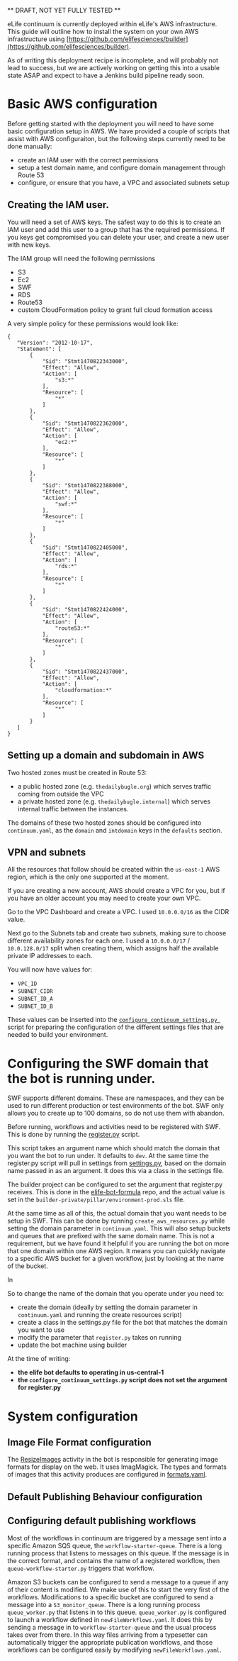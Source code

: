 ** DRAFT, NOT YET FULLY TESTED **

eLife continuum is currently deployed within eLife's AWS infrastructure. This guide will outline how to install the system on your own AWS infrastructure using  [https://github.com/elifesciences/builder](https://github.com/elifesciences/builder).

As of writing this deployment recipe is incomplete, and will probably not lead to success, but we are actively working on getting this into a usable state ASAP and expect to have a Jenkins build pipeline ready soon.

# Basic AWS configuration

Before getting started with the deployment you will need to have some basic configuration setup in AWS. We have provided a couple of scripts that assist with AWS configuraiton, but the following steps currently need to be done manually:

* create an IAM user with the correct permissions  
* setup a test domain name, and configure domain management through Route 53   
* configure, or ensure that you have, a VPC and associated subnets setup  

## Creating the IAM user.

You will need a set of AWS keys. The safest way to do this is to create an IAM user and add this user to a group that has the required permissions. If you keys get compromised you can delete your user, and create a new user with new keys.

The IAM group will need the following permissions

* S3
* Ec2
* SWF
* RDS
* Route53
* custom CloudFormation policy to grant full cloud formation access

A very simple policy for these permissions would look like:
```
{
   "Version": "2012-10-17",
   "Statement": [
       {
           "Sid": "Stmt1470822343000",
           "Effect": "Allow",
           "Action": [
               "s3:*"
           ],
           "Resource": [
               "*"
           ]
       },
       {
           "Sid": "Stmt1470822362000",
           "Effect": "Allow",
           "Action": [
               "ec2:*"
           ],
           "Resource": [
               "*"
           ]
       },
       {
           "Sid": "Stmt1470822388000",
           "Effect": "Allow",
           "Action": [
               "swf:*"
           ],
           "Resource": [
               "*"
           ]
       },
       {
           "Sid": "Stmt1470822405000",
           "Effect": "Allow",
           "Action": [
               "rds:*"
           ],
           "Resource": [
               "*"
           ]
       },
       {
           "Sid": "Stmt1470822424000",
           "Effect": "Allow",
           "Action": [
               "route53:*"
           ],
           "Resource": [
               "*"
           ]
       },
       {
           "Sid": "Stmt1470822437000",
           "Effect": "Allow",
           "Action": [
               "cloudformation:*"
           ],
           "Resource": [
               "*"
           ]
       }
   ]
}
```

## Setting up a domain and subdomain in AWS

Two hosted zones must be created in Route 53:

- a public hosted zone (e.g. `thedailybugle.org`) which serves traffic coming from outside the VPC
- a private hosted zone (e.g. `thedailybugle.internal`) which serves internal traffic between the instances.

The domains of these two hosted zones should be configured into `continuum.yaml`, as the `domain` and `intdomain` keys in the `defaults` section.

## VPN and subnets

All the resources that follow should be created within the `us-east-1` AWS region, which is the only one supported at the moment.

If you are creating a new account, AWS should create a VPC for you, but if you have an older account you may need to create your own VPC.

Go to the VPC Dashboard and create a VPC. I used `10.0.0.0/16` as the CIDR value.

Next go to the Subnets tab and create two subnets, making sure to choose different availability zones for each one. I used a `10.0.0.0/17` / `10.0.128.0/17` split when creating them, which assigns half the available private IP addresses to each.

You will now have values for:

* `VPC_ID`
* `SUBNET_CIDR`
* `SUBNET_ID_A`
* `SUBNET_ID_B`

These values can be inserted into the [`configure_continuum_settings.py
`](https://github.com/elifesciences/elife-continuum-documentation/blob/master/elife-continuum-docs/configure_continuum_settings.py) script for preparing the configuration of the different settings files that are needed to build your environment.

# Configuring the SWF domain that the bot is running under.

SWF supports different domains. These are namespaces, and they can be used to run different production or test environments of the bot. SWF only allows you to create up to 100 domains, so do not use them with abandon.

Before running, workflows and activities need to be registered with SWF. This is done by running the [register.py](https://github.com/elifesciences/elife-bot/blob/develop/register.py) script.

This script takes an argument name which should match the domain that you want the bot to run under. It defaults to `dev`. At the same time the register.py script will pull in settings from [settings.py](https://github.com/elifesciences/elife-bot/blob/develop/settings-example.py), based on the domain name passed in as an argument. It does this via a class in the settings file.

The builder project can be configured to set the argument that register.py receives. This is done in the [elife-bot-formula](https://github.com/elifesciences/elife-bot-formula/blob/master/salt/elife-bot/init.sls#L228) repo, and the actual value is set in the `builder-private/pillar/environment-prod.sls` file.

At the same time as all of this, the actual domain that you want needs to be setup in SWF. This can be done by running `create_aws_resources.py` while setting the domain parameter in `continuum.yaml`. This will also setup buckets and queues that are prefixed with the same domain name. This is not a requirement, but we have found it helpful if you are running the bot on more that one domain within one AWS region. It means you can quickly navigate to a specific AWS bucket for a given workflow, just by looking at the name of the bucket.

In

So to change the name of the domain that you operate under you need to:

* create the domain (ideally by setting the domain parameter in `continuum.yaml` and running the create resources script)  
* create a class in the settings.py file for the bot that matches the domain you want to use  
* modify the parameter that `register.py` takes on running  
* update the bot machine using builder  

At the time of writing:

* **the elife bot defaults to operating in us-central-1**
* **the `configure_continuum_settings.py` script does not set the argument for register.py**

# System configuration

## Image File Format configuration

The [ResizeImages](https://github.com/elifesciences/elife-bot/blob/develop/activity/activity_ResizeImages.py) activity in the bot is responsible for generating image formats for display on the web. It uses ImagMagick. The types and formats of images that this activity produces are configured in [formats.yaml](https://github.com/elifesciences/elife-bot/blob/develop/formats.yaml). 


## Default Publishing Behaviour configuration

## Configuring default publishing workflows

Most of the workflows in continuum are triggered by a message sent into a specific Amazon SQS queue, the `workflow-starter-queue`. There is a long running process that listens to messages on this queue. If the message is in the correct format, and contains the name of a registered workflow, then `queue-workflow-starter.py` triggers that workflow.

Amazon S3 buckets can be configured to send a message to a queue if any of their content is modified. We make use of this to start the very first of the workflows. Modifications to a specific bucket are configured to send a message into a `S3_monitor_queue`. There is a long running process `queue_worker.py` that listens in to this queue. `queue_worker.py` is configured to launch a workflow defined in `newFileWorkflows.yaml`. It does this by sending a message in to `workflow-starter-queue` and the usual process takes over from there. In this way files arriving from a typesetter can automatically trigger the appropriate publication workflows, and those workflows can be configured easily by modifying `newFileWorkflows.yaml`.
